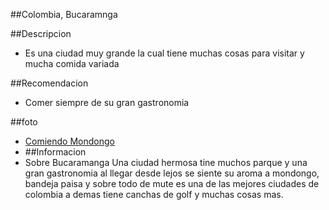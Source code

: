 
##Colombia, Bucaramnga

##Descripcion
- Es una ciudad muy grande la cual tiene muchas cosas para visitar y mucha comida variada

##Recomendacion
- Comer siempre de su gran gastronomia

##foto 
- [Comiendo Mondongo](https://www.google.com/imgres?q=turistas%20comiendo%20mondongo&imgurl=https%3A%2F%2Festaticos.elcolombiano.com%2Fbinrepository%2F848x565%2F28c0%2F780d565%2Fnone%2F11101%2FOXHG%2Fa20220724t043434-m-10-95-12-10-29-4201-3841-20-f-jpg_41155795_20221209213842.jpg&imgrefurl=https%3A%2F%2Fwww.elcolombiano.com%2Fforjadores%2Fhistoria-del-restaurante-mondongo-s-en-medellin-antioquia-PF19584568&docid=b6gqiOR8tckVlM&tbnid=EBwW0nPDQog2hM&vet=12ahUKEwiUg8O68N6LAxV3TTABHdzlOUoQM3oECH8QAA..i&w=780&h=565&hcb=2&ved=2ahUKEwiUg8O68N6LAxV3TTABHdzlOUoQM3oECH8QAA)
​
- ##Informacion
- Sobre Bucaramanga Una ciudad hermosa tine muchos parque y una gran gastronomia al llegar desde lejos se siente su aroma a mondongo, bandeja paisa y sobre todo de mute es una de las mejores ciudades de colombia a demas tiene canchas de golf y muchas cosas mas.


